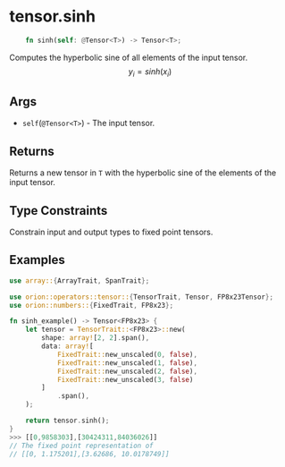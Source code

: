 # tensor.sinh

```rust 
    fn sinh(self: @Tensor<T>) -> Tensor<T>;
```

Computes the hyperbolic sine of all elements of the input tensor.
$$
y_i=sinh({x_i})
$$

## Args

* `self`(`@Tensor<T>`) - The input tensor.

## Returns

Returns a new tensor in `T` with the hyperbolic sine of the elements of the input tensor.

## Type Constraints

Constrain input and output types to fixed point tensors.

## Examples

```rust
use array::{ArrayTrait, SpanTrait};

use orion::operators::tensor::{TensorTrait, Tensor, FP8x23Tensor};
use orion::numbers::{FixedTrait, FP8x23};

fn sinh_example() -> Tensor<FP8x23> {
    let tensor = TensorTrait::<FP8x23>::new(
        shape: array![2, 2].span(),
        data: array![
            FixedTrait::new_unscaled(0, false),
            FixedTrait::new_unscaled(1, false),
            FixedTrait::new_unscaled(2, false),
            FixedTrait::new_unscaled(3, false)
        ]
            .span(),
    );

    return tensor.sinh();
}
>>> [[0,9858303],[30424311,84036026]]
// The fixed point representation of
// [[0, 1.175201],[3.62686, 10.0178749]]
```
